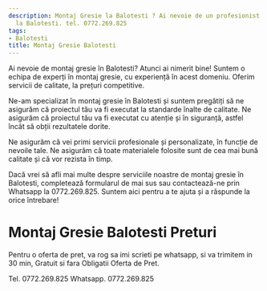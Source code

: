 ```yaml
---
description: Montaj Gresie la Balotesti ? Ai nevoie de un profesionist in Montaj Gresie
  la Balotesti. tel. 0772.269.825
tags:
- Balotesti
title: Montaj Gresie Balotesti
---
```



Ai nevoie de montaj gresie în Balotesti? Atunci ai nimerit bine! Suntem o echipa de experți în montaj gresie, cu experiență în acest domeniu. Oferim servicii de calitate, la prețuri competitive. 

Ne-am specializat în montaj gresie în Balotesti și suntem pregătiți să ne asigurăm că proiectul tău va fi executat la standarde înalte de calitate. Ne asigurăm că proiectul tău va fi executat cu atenție și în siguranță, astfel încât să obții rezultatele dorite. 

Ne asigurăm că vei primi servicii profesionale și personalizate, în funcție de nevoile tale. Ne asigurăm că toate materialele folosite sunt de cea mai bună calitate și că vor rezista în timp.

Dacă vrei să afli mai multe despre serviciile noastre de montaj gresie în Balotesti, completează formularul de mai sus sau contactează-ne prin Whatsapp la 0772.269.825. Suntem aici pentru a te ajuta și a răspunde la orice întrebare!

# Montaj Gresie Balotesti Preturi
Pentru o oferta de pret, va rog sa imi scrieti pe whatsapp, si va trimitem in 30 min, Gratuit si fara Obligatii Oferta de Pret.

Tel. 0772.269.825
Whatsapp. 0772.269.825